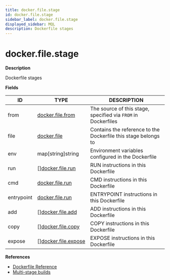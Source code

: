 ```yaml
---
title: docker.file.stage
id: docker.file.stage
sidebar_label: docker.file.stage
displayed_sidebar: MQL
description: Dockerfile stages
---
```


# docker.file.stage

**Description**

Dockerfile stages

**Fields**

| ID         | TYPE                                                  | DESCRIPTION                                                    |
| ---------- | ----------------------------------------------------- | -------------------------------------------------------------- |
| from       | [docker.file.from](docker.file.from.md)               | The source of this stage, specified via `FROM` in Dockerfiles  |
| file       | [docker.file](docker.file.md)                         | Contains the reference to the Dockerfile this stage belongs to |
| env        | map[string]string                                     | Environment variables configured in the Dockerfile             |
| run        | &#91;&#93;[docker.file.run](docker.file.run.md)       | RUN instructions in this Dockerfile                            |
| cmd        | [docker.file.run](docker.file.run.md)                 | CMD instructions in this Dockerfile                            |
| entrypoint | [docker.file.run](docker.file.run.md)                 | ENTRYPOINT instructions in this Dockerfile                     |
| add        | &#91;&#93;[docker.file.add](docker.file.add.md)       | ADD instructions in this Dockerfile                            |
| copy       | &#91;&#93;[docker.file.copy](docker.file.copy.md)     | COPY instructions in this Dockerfile                           |
| expose     | &#91;&#93;[docker.file.expose](docker.file.expose.md) | EXPOSE instructions in this Dockerfile                         |

**References**

- [Dockerfile Reference](https://docs.docker.com/reference/dockerfile/)
- [Multi-stage builds](https://docs.docker.com/build/building/multi-stage/)
